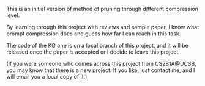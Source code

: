 This is an initial version of method of pruning through different compression level. 

By learning through this project with reviews and sample paper, I know what prompt compression does and guess how far I can reach in this task.

The code of the KG one is on a local branch of this project, and it will be released once the paper is accepted or I decide to leave this project.

(If you were someone who comes across this project from CS281A@UCSB, you may know that there is a new project. If you like, just contact me, and I will email you a local copy of it.)


